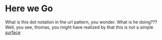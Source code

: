 # Here we Go

What is this dot notation in the url pattern, you wonder. What is he doing???
Well, you see, thomas, you might have realized by that this is not a simple
<a href="/staff/doc/you.might.have.realized.by.now.that.this.is.not.a.simple.surface.level/"
    >surface</a>
